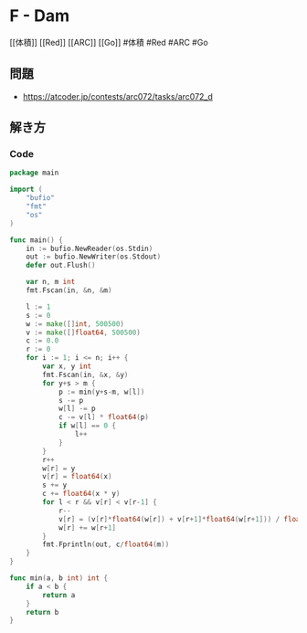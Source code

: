 # F - Dam
[[体積]] [[Red]] [[ARC]] [[Go]]
#体積 #Red #ARC #Go 

## 問題
- https://atcoder.jp/contests/arc072/tasks/arc072_d

## 解き方
### Code
```go
package main

import (
	"bufio"
	"fmt"
	"os"
)

func main() {
	in := bufio.NewReader(os.Stdin)
	out := bufio.NewWriter(os.Stdout)
	defer out.Flush()

	var n, m int
	fmt.Fscan(in, &n, &m)

	l := 1
	s := 0
	w := make([]int, 500500)
	v := make([]float64, 500500)
	c := 0.0
	r := 0
	for i := 1; i <= n; i++ {
		var x, y int
		fmt.Fscan(in, &x, &y)
		for y+s > m {
			p := min(y+s-m, w[l])
			s -= p
			w[l] -= p
			c -= v[l] * float64(p)
			if w[l] == 0 {
				l++
			}
		}
		r++
		w[r] = y
		v[r] = float64(x)
		s += y
		c += float64(x * y)
		for l < r && v[r] < v[r-1] {
			r--
			v[r] = (v[r]*float64(w[r]) + v[r+1]*float64(w[r+1])) / float64(w[r]+w[r+1])
			w[r] += w[r+1]
		}
		fmt.Fprintln(out, c/float64(m))
	}
}

func min(a, b int) int {
	if a < b {
		return a
	}
	return b
}
```